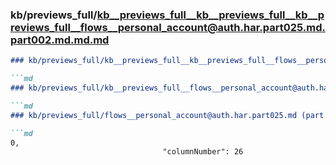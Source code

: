 ### kb/previews_full/kb__previews_full__kb__previews_full__kb__previews_full__flows__personal_account@auth.har.part025.md.part002.md.md.md

```md
### kb/previews_full/kb__previews_full__kb__previews_full__flows__personal_account@auth.har.part025.md.part002.md.md

```md
### kb/previews_full/kb__previews_full__flows__personal_account@auth.har.part025.md.part002.md

```md
### kb/previews_full/flows__personal_account@auth.har.part025.md (part 002)

```md
0,
                                  "columnNumber": 26
```

```

```

```

```
